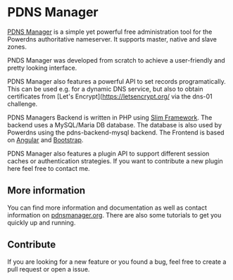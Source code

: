 # PDNS Manager
 
[PDNS Manager](https://pdnsmanager.lmitsystems.de) is a simple yet powerful free administration tool for the Powerdns authoritative nameserver. It supports master, native and slave zones.

PNDS Manager was developed from scratch to achieve a user-friendly
and pretty looking interface.

PDNS Manager also features a powerful API to set records programatically.
This can be used e.g. for a dynamic DNS service, but also to obtain certificates from [Let's Encrypt](https://letsencrypt.org/ via the dns-01 challenge.

PDNS Managers Backend is written in PHP using [Slim Framework](https://www.slimframework.com/). The backend uses a MySQL/Maria DB database. The database is also used by Powerdns using the pdns-backend-mysql backend. The Frontend is based on [Angular](https://angular.io/) and [Bootstrap](https://getbootstrap.com/).

PDNS Manager also features a plugin API to support different session caches or authentication strategies. If you want to contribute a new plugin here feel free to contact me.

## More information
You can find more information and documentation as well as contact information on [pdnsmanager.org](https://pdnsmanager.org). There are also some tutorials to get you quickly up and running.

## Contribute
If you are looking for a new feature or you found a bug, feel free to create a pull request or open a issue.